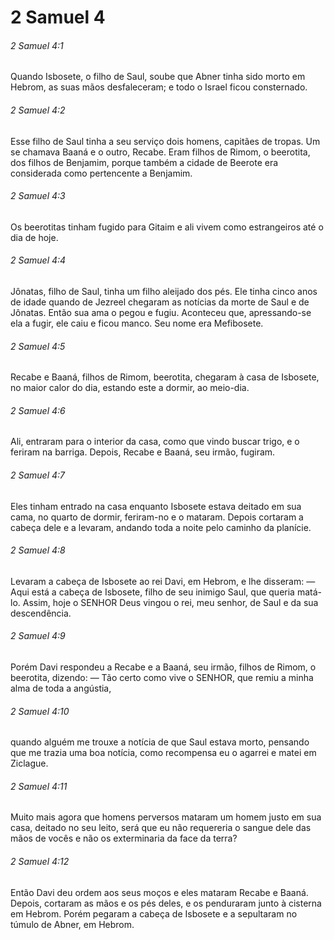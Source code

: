# 2 Samuel 4

###### 2 Samuel 4:1

Quando Isbosete, o filho de Saul, soube que Abner tinha sido morto em Hebrom, as suas mãos desfaleceram; e todo o Israel ficou consternado.

###### 2 Samuel 4:2

Esse filho de Saul tinha a seu serviço dois homens, capitães de tropas. Um se chamava Baaná e o outro, Recabe. Eram filhos de Rimom, o beerotita, dos filhos de Benjamim, porque também a cidade de Beerote era considerada como pertencente a Benjamim.

###### 2 Samuel 4:3

Os beerotitas tinham fugido para Gitaim e ali vivem como estrangeiros até o dia de hoje.

###### 2 Samuel 4:4

Jônatas, filho de Saul, tinha um filho aleijado dos pés. Ele tinha cinco anos de idade quando de Jezreel chegaram as notícias da morte de Saul e de Jônatas. Então sua ama o pegou e fugiu. Aconteceu que, apressando-se ela a fugir, ele caiu e ficou manco. Seu nome era Mefibosete.

###### 2 Samuel 4:5

Recabe e Baaná, filhos de Rimom, beerotita, chegaram à casa de Isbosete, no maior calor do dia, estando este a dormir, ao meio-dia.

###### 2 Samuel 4:6

Ali, entraram para o interior da casa, como que vindo buscar trigo, e o feriram na barriga. Depois, Recabe e Baaná, seu irmão, fugiram.

###### 2 Samuel 4:7

Eles tinham entrado na casa enquanto Isbosete estava deitado em sua cama, no quarto de dormir, feriram-no e o mataram. Depois cortaram a cabeça dele e a levaram, andando toda a noite pelo caminho da planície.

###### 2 Samuel 4:8

Levaram a cabeça de Isbosete ao rei Davi, em Hebrom, e lhe disseram: — Aqui está a cabeça de Isbosete, filho de seu inimigo Saul, que queria matá-lo. Assim, hoje o SENHOR Deus vingou o rei, meu senhor, de Saul e da sua descendência.

###### 2 Samuel 4:9

Porém Davi respondeu a Recabe e a Baaná, seu irmão, filhos de Rimom, o beerotita, dizendo: — Tão certo como vive o SENHOR, que remiu a minha alma de toda a angústia,

###### 2 Samuel 4:10

quando alguém me trouxe a notícia de que Saul estava morto, pensando que me trazia uma boa notícia, como recompensa eu o agarrei e matei em Ziclague.

###### 2 Samuel 4:11

Muito mais agora que homens perversos mataram um homem justo em sua casa, deitado no seu leito, será que eu não requereria o sangue dele das mãos de vocês e não os exterminaria da face da terra?

###### 2 Samuel 4:12

Então Davi deu ordem aos seus moços e eles mataram Recabe e Baaná. Depois, cortaram as mãos e os pés deles, e os penduraram junto à cisterna em Hebrom. Porém pegaram a cabeça de Isbosete e a sepultaram no túmulo de Abner, em Hebrom.

